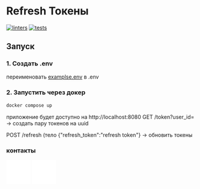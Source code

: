 # Refresh Токены

[![linters](https://github.com/WhaleShip/med-token/actions/workflows/golangci-lint.yml/badge.svg)](https://github.com/WhaleShip/med-token/actions/workflows/golangci-lint.yml)
[![tests](https://github.com/WhaleShip/med-token/actions/workflows/unit-tests.yaml/badge.svg)](https://github.com/WhaleShip/med-token/actions/workflows/unit-tests.yaml)

## Запуск

### 1. Создать .env

переименовать [examplse.env](example.env) в .env


### 2. Запустить через докер
```sh
docker compose up
```


приложение будет доступно на http://localhost:8080
GET /token?user_id=<UUID> -> создать пару токенов на uuid

POST /refresh (тело {"refresh_token":"refresh token"} -> обновить токены

### контакты
[![Telegram Icon](https://raw.githubusercontent.com/CLorant/readme-social-icons/main/large/light/telegram.svg)](https://t.me/PanHater)
[![medium-light-discord](https://raw.githubusercontent.com/CLorant/readme-social-icons/main/large/light/discord.svg)](https://discord.com/users/1249015796852719617)
